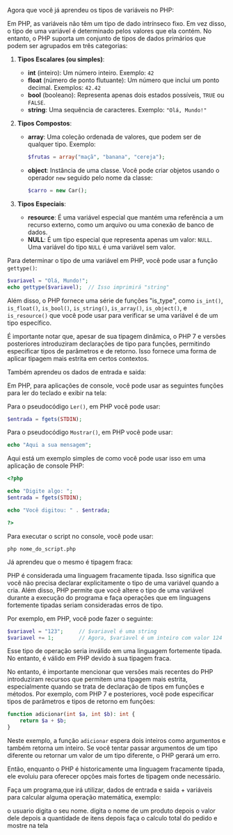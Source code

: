 Agora que você já aprendeu os tipos de variáveis no PHP:


Em PHP, as variáveis não têm um tipo de dado intrínseco fixo. Em vez disso, o tipo de uma variável é determinado pelos valores que ela contém. No entanto, o PHP suporta um conjunto de tipos de dados primários que podem ser agrupados em três categorias: 

1. **Tipos Escalares (ou simples)**:
    - **int** (inteiro): Um número inteiro. Exemplo: `42`
    - **float** (número de ponto flutuante): Um número que inclui um ponto decimal. Exemplos: `42.42`
    - **bool** (booleano): Representa apenas dois estados possíveis, `TRUE` ou `FALSE`.
    - **string**: Uma sequência de caracteres. Exemplo: `"Olá, Mundo!"`

2. **Tipos Compostos**:
    - **array**: Uma coleção ordenada de valores, que podem ser de qualquer tipo. Exemplo: 
      ```php
      $frutas = array("maçã", "banana", "cereja");
      ```
    - **object**: Instância de uma classe. Você pode criar objetos usando o operador `new` seguido pelo nome da classe:
      ```php
      $carro = new Car();
      ```

3. **Tipos Especiais**:
    - **resource**: É uma variável especial que mantém uma referência a um recurso externo, como um arquivo ou uma conexão de banco de dados.
    - **NULL**: É um tipo especial que representa apenas um valor: `NULL`. Uma variável do tipo `NULL` é uma variável sem valor.

Para determinar o tipo de uma variável em PHP, você pode usar a função `gettype()`:
```php
$variavel = "Olá, Mundo!";
echo gettype($variavel);  // Isso imprimirá "string"
```

Além disso, o PHP fornece uma série de funções "is_type", como `is_int()`, `is_float()`, `is_bool()`, `is_string()`, `is_array()`, `is_object()`, e `is_resource()` que você pode usar para verificar se uma variável é de um tipo específico.

É importante notar que, apesar de sua tipagem dinâmica, o PHP 7 e versões posteriores introduziram declarações de tipo para funções, permitindo especificar tipos de parâmetros e de retorno. Isso fornece uma forma de aplicar tipagem mais estrita em certos contextos.


Também aprendeu os dados de entrada e saida:

Em PHP, para aplicações de console, você pode usar as seguintes funções para ler do teclado e exibir na tela:

Para o pseudocódigo `Ler()`, em PHP você pode usar:
```php
$entrada = fgets(STDIN);
```

Para o pseudocódigo `Mostrar()`, em PHP você pode usar:
```php
echo "Aqui a sua mensagem";
```

Aqui está um exemplo simples de como você pode usar isso em uma aplicação de console PHP:

```php
<?php

echo "Digite algo: ";
$entrada = fgets(STDIN);

echo "Você digitou: " . $entrada;

?>
```

Para executar o script no console, você pode usar:
```
php nome_do_script.php
```

Já aprendeu que o mesmo é tipagem fraca:

PHP é considerada uma linguagem fracamente tipada. Isso significa que você não precisa declarar explicitamente o tipo de uma variável quando a cria. Além disso, PHP permite que você altere o tipo de uma variável durante a execução do programa e faça operações que em linguagens fortemente tipadas seriam consideradas erros de tipo.

Por exemplo, em PHP, você pode fazer o seguinte:

```php
$variavel = "123";     // $variavel é uma string
$variavel += 1;        // Agora, $variavel é um inteiro com valor 124
```

Esse tipo de operação seria inválido em uma linguagem fortemente tipada. No entanto, é válido em PHP devido à sua tipagem fraca.

No entanto, é importante mencionar que versões mais recentes do PHP introduziram recursos que permitem uma tipagem mais estrita, especialmente quando se trata de declaração de tipos em funções e métodos. Por exemplo, com PHP 7 e posteriores, você pode especificar tipos de parâmetros e tipos de retorno em funções:

```php
function adicionar(int $a, int $b): int {
    return $a + $b;
}
```

Neste exemplo, a função `adicionar` espera dois inteiros como argumentos e também retorna um inteiro. Se você tentar passar argumentos de um tipo diferente ou retornar um valor de um tipo diferente, o PHP gerará um erro.

Então, enquanto o PHP é historicamente uma linguagem fracamente tipada, ele evoluiu para oferecer opções mais fortes de tipagem onde necessário.

Faça um programa,que irá utilizar, dados de entrada e saida + variáveis para calcular alguma operação matemática, exemplo:

o usuario digita o seu nome.
digita o nome de um produto depois o valor dele
depois a quantidade de itens 
depois faça o calculo total do pedido e mostre na tela
